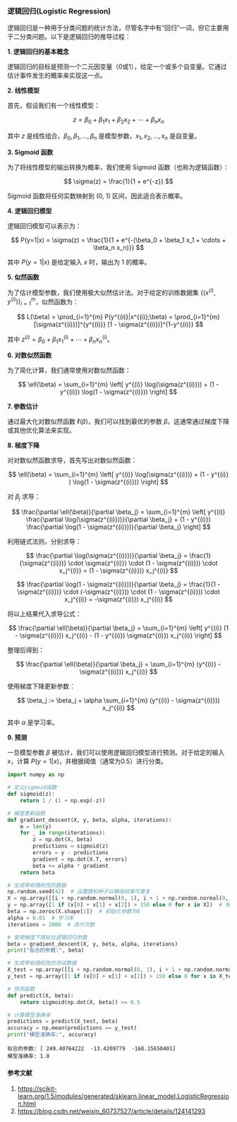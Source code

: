 ### 逻辑回归(Logistic Regression)

逻辑回归是一种用于分类问题的统计方法，尽管名字中有“回归”一词，但它主要用于二分类问题。以下是逻辑回归的推导过程：

**1. 逻辑回归的基本概念**

逻辑回归的目标是预测一个二元因变量（0或1），给定一个或多个自变量。它通过估计事件发生的概率来实现这一点。

**2. 线性模型**

首先，假设我们有一个线性模型：

$$
z = \beta_0 + \beta_1 x_1 + \beta_2 x_2 + \cdots + \beta_n x_n
$$

其中 $z$ 是线性组合，$\beta_0, \beta_1, \ldots, \beta_n$ 是模型参数，$x_1, x_2, \ldots, x_n$ 是自变量。

**3. Sigmoid 函数**

为了将线性模型的输出转换为概率，我们使用 Sigmoid 函数（也称为逻辑函数）：

$$
\sigma(z) = \frac{1}{1 + e^{-z}}
$$

Sigmoid 函数将任何实数映射到 (0, 1) 区间，因此适合表示概率。

**4. 逻辑回归模型**

逻辑回归模型可以表示为：

$$
P(y=1|x) = \sigma(z) = \frac{1}{1 + e^{-(\beta_0 + \beta_1 x_1 + \cdots + \beta_n x_n)}}
$$

其中 $P(y=1|x)$ 是给定输入 $x$ 时，输出为 1 的概率。

**5. 似然函数**

为了估计模型参数，我们使用极大似然估计法。对于给定的训练数据集 $\{(x^{(i)}, y^{(i)})\}_{i=1}^{m}$，似然函数为：

$$
L(\beta) = \prod_{i=1}^{m} P(y^{(i)}|x^{(i)};\beta) = \prod_{i=1}^{m} [\sigma(z^{(i)})]^{y^{(i)}} [1 - \sigma(z^{(i)})]^{1-y^{(i)}}
$$

其中 $z^{(i)} = \beta_0 + \beta_1 x_1^{(i)} + \cdots + \beta_n x_n^{(i)}$。

**6. 对数似然函数**

为了简化计算，我们通常使用对数似然函数：

$$
\ell(\beta) = \sum_{i=1}^{m} \left[ y^{(i)} \log(\sigma(z^{(i)})) + (1 - y^{(i)}) \log(1 - \sigma(z^{(i)})) \right]
$$

**7. 参数估计**

通过最大化对数似然函数 $\ell(\beta)$，我们可以找到最优的参数 $\beta$。这通常通过梯度下降或其他优化算法来实现。

**8. 梯度下降**

对对数似然函数求导，首先写出对数似然函数：

$$
\ell(\beta) = \sum_{i=1}^{m} \left[ y^{(i)} \log(\sigma(z^{(i)})) + (1 - y^{(i)} ) \log(1 - \sigma(z^{(i)})) \right]
$$

对 $\beta_j$ 求导：

$$
\frac{\partial \ell(\beta)}{\partial \beta_j} = \sum_{i=1}^{m} \left[ y^{(i)} \frac{\partial \log(\sigma(z^{(i)}))}{\partial \beta_j} + (1 - y^{(i)}) \frac{\partial \log(1 - \sigma(z^{(i)}))}{\partial \beta_j} \right]
$$

利用链式法则，分别求导：

$$
\frac{\partial \log(\sigma(z^{(i)}))}{\partial \beta_j} = \frac{1}{\sigma(z^{(i)})} \cdot \sigma(z^{(i)}) \cdot (1 - \sigma(z^{(i)})) \cdot x_j^{(i)} = (1 - \sigma(z^{(i)})) x_j^{(i)}
$$

$$
\frac{\partial \log(1 - \sigma(z^{(i)}))}{\partial \beta_j} = \frac{1}{1 - \sigma(z^{(i)})} \cdot (-\sigma(z^{(i)})) \cdot (1 - \sigma(z^{(i)})) \cdot x_j^{(i)} = -\sigma(z^{(i)}) x_j^{(i)}
$$

将以上结果代入求导公式：

$$
\frac{\partial \ell(\beta)}{\partial \beta_j} = \sum_{i=1}^{m} \left[ y^{(i)} (1 - \sigma(z^{(i)})) x_j^{(i)} - (1 - y^{(i)}) \sigma(z^{(i)}) x_j^{(i)} \right]
$$

整理后得到：

$$
\frac{\partial \ell(\beta)}{\partial \beta_j} = \sum_{i=1}^{m} (y^{(i)} - \sigma(z^{(i)})) x_j^{(i)}
$$

使用梯度下降更新参数：

$$
\beta_j := \beta_j + \alpha \sum_{i=1}^{m} (y^{(i)} - \sigma(z^{(i)})) x_j^{(i)}
$$

其中 $\alpha$ 是学习率。

**9. 预测**

一旦模型参数 $\beta$ 被估计，我们可以使用逻辑回归模型进行预测。对于给定的输入 $x$，计算 $P(y=1|x)$，并根据阈值（通常为0.5）进行分类。


```python
import numpy as np

# 定义sigmoid函数
def sigmoid(z):
    return 1 / (1 + np.exp(-z))

# 梯度更新函数
def gradient_descent(X, y, beta, alpha, iterations):
    m = len(y)
    for _ in range(iterations):
        z = np.dot(X, beta)
        predictions = sigmoid(z)
        errors = y - predictions
        gradient = np.dot(X.T, errors)
        beta += alpha * gradient
    return beta

# 生成带有随机性的数据
np.random.seed(42)  # 设置随机种子以确保结果可重复
X = np.array([[i + np.random.normal(0, 1), i + 1 + np.random.normal(0, 1), i + 2 + np.random.normal(0, 1)] for i in range(100)])  # 100个样本，每个样本3个特征，特征带有随机性
y = np.array([1 if (x[0] + x[1] + x[2]) > 150 else 0 for x in X])  # 根据特征和生成标签
beta = np.zeros(X.shape[1])  # 初始化参数为0
alpha = 0.01  # 学习率
iterations = 1000  # 迭代次数

# 使用梯度下降拟合逻辑回归参数
beta = gradient_descent(X, y, beta, alpha, iterations)
print("拟合的参数:", beta)

# 生成带有随机性的测试数据
X_test = np.array([[i + np.random.normal(0, 1), i + 1 + np.random.normal(0, 1), i + 2 + np.random.normal(0, 1)] for i in range(100, 120)])  # 20个测试样本，每个样本3个特征
y_test = np.array([1 if (x[0] + x[1] + x[2]) > 150 else 0 for x in X_test])  # 根据特征和生成标签

# 预测函数
def predict(X, beta):
    return sigmoid(np.dot(X, beta)) >= 0.5

# 计算模型准确率
predictions = predict(X_test, beta)
accuracy = np.mean(predictions == y_test)
print("模型准确率:", accuracy)
```
```
拟合的参数: [ 249.40764222  -13.4209779  -168.15650401]
模型准确率: 1.0
```

#### 参考文献
1. https://scikit-learn.org/1.5/modules/generated/sklearn.linear_model.LogisticRegression.html
2. https://blog.csdn.net/weixin_60737527/article/details/124141293


